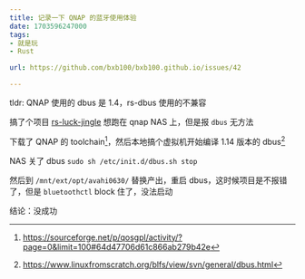 ```yaml
---
title: 记录一下 QNAP 的蓝牙使用体验
date: 1703596247000
tags:
- 就是玩
- Rust

url: https://github.com/bxb100/bxb100.github.io/issues/42

---
```

tldr: QNAP 使用的 dbus 是 1.4，rs-dbus 使用的不兼容

搞了个项目 [rs-luck-jingle](https://github.com/bxb100/rs-luck-jingle) 想跑在 qnap NAS 上，但是报 `dbus` 无方法

下载了 QNAP 的 toolchain[^1]，然后本地搞个虚拟机开始编译 1.14 版本的 dbus[^2]

NAS 关了 dbus `sudo sh /etc/init.d/dbus.sh stop`

然后到 `/mnt/ext/opt/avahi0630/` 替换产出，重启 dbus，这时候项目是不报错了，但是 `bluetoothctl` block 住了，没法启动

结论：没成功




[^1]:https://sourceforge.net/p/qosgpl/activity/?page=0&limit=100#64d47706d61c866ab279b42e
[^2]: https://www.linuxfromscratch.org/blfs/view/svn/general/dbus.html